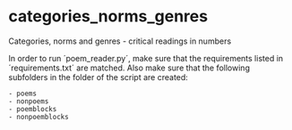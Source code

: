 # categories_norms_genres
Categories, norms and genres - critical readings in numbers

In order to run ´poem_reader.py´, make sure that the requirements listed in ´requirements.txt´ are matched. Also make sure that the following subfolders in the folder of the script are created:

    - poems
    - nonpoems
    - poemblocks
    - nonpoemblocks